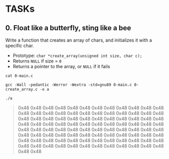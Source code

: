 # TASKs

## 0. Float like a butterfly, sting like a bee

Write a function that creates an array of chars, and initializes it with a specific char.

* Prototype: `char *create_array(unsigned int size, char c);`
* Returns `NULL` if size = `0`
* Returns a pointer to the array, or `NULL` if it fails

`cat 0-main.c `

`gcc -Wall -pedantic -Werror -Wextra -std=gnu89 0-main.c 0-create_array.c -o a`

`./a`

> 0x48 0x48 0x48 0x48 0x48 0x48 0x48 0x48 0x48 0x48
> 0x48 0x48 0x48 0x48 0x48 0x48 0x48 0x48 0x48 0x48
> 0x48 0x48 0x48 0x48 0x48 0x48 0x48 0x48 0x48 0x48
> 0x48 0x48 0x48 0x48 0x48 0x48 0x48 0x48 0x48 0x48
> 0x48 0x48 0x48 0x48 0x48 0x48 0x48 0x48 0x48 0x48
> 0x48 0x48 0x48 0x48 0x48 0x48 0x48 0x48 0x48 0x48
> 0x48 0x48 0x48 0x48 0x48 0x48 0x48 0x48 0x48 0x48
> 0x48 0x48 0x48 0x48 0x48 0x48 0x48 0x48 0x48 0x48
> 0x48 0x48 0x48 0x48 0x48 0x48 0x48 0x48 0x48 0x48
> 0x48 0x48 0x48 0x48 0x48 0x48 0x48 0x48
